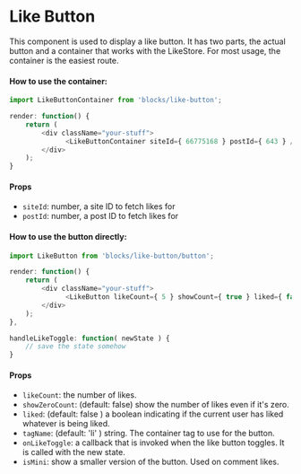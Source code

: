 # Like Button

This component is used to display a like button.
It has two parts, the actual button and a container that works with the LikeStore.
For most usage, the container is the easiest route.

#### How to use the container:

```js
import LikeButtonContainer from 'blocks/like-button';

render: function() {
	return (
		<div className="your-stuff">
			  <LikeButtonContainer siteId={ 66775168 } postId={ 643 } />
		</div>
	);
}
```

#### Props

- `siteId`: number, a site ID to fetch likes for
- `postId`: number, a post ID to fetch likes for

#### How to use the button directly:

```js
import LikeButton from 'blocks/like-button/button';

render: function() {
	return (
		<div className="your-stuff">
			  <LikeButton likeCount={ 5 } showCount={ true } liked={ false } onLikeToggle={ this.handleLikeToggle } />
		</div>
	);
},

handleLikeToggle: function( newState ) {
	// save the state somehow
}
```

#### Props

- `likeCount`: the number of likes.
- `showZeroCount`: (default: false) show the number of likes even if it's zero.
- `liked`: (default: false ) a boolean indicating if the current user has liked whatever is being liked.
- `tagName`: (default: 'li' ) string. The container tag to use for the button.
- `onLikeToggle`: a callback that is invoked when the like button toggles. It is called with the new state.
- `isMini`: show a smaller version of the button. Used on comment likes.
